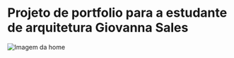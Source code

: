 # Projeto de portfolio para a estudante de arquitetura Giovanna Sales
![Imagem da home](./assets/portfolio.png)